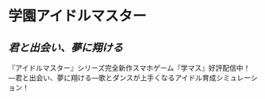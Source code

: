 # 学園アイドルマスター

## *君と出会い、夢に翔ける*

『アイドルマスター』シリーズ完全新作スマホゲーム『学マス』好評配信中！ ―君と出会い、夢に翔ける―歌とダンスが上手くなるアイドル育成シミュレーション！